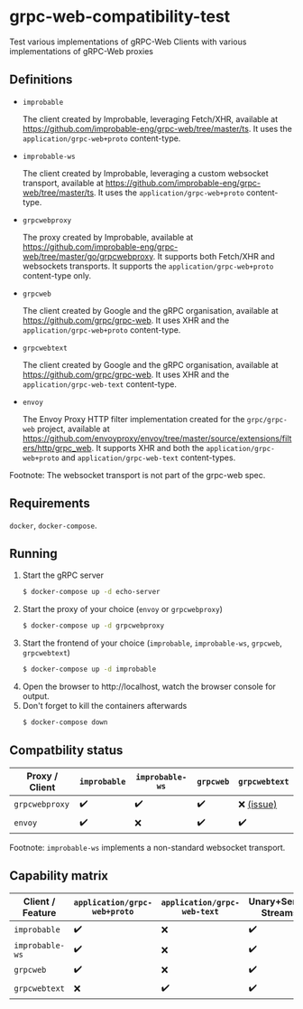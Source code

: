# grpc-web-compatibility-test

Test various implementations of gRPC-Web Clients with various implementations of gRPC-Web proxies

## Definitions

- `improbable`

  The client created by Improbable, leveraging Fetch/XHR,
  available at https://github.com/improbable-eng/grpc-web/tree/master/ts.
  It uses the `application/grpc-web+proto` content-type.

- `improbable-ws`

  The client created by Improbable, leveraging a custom websocket transport,
  available at https://github.com/improbable-eng/grpc-web/tree/master/ts.
  It uses the `application/grpc-web+proto` content-type.

- `grpcwebproxy`

  The proxy created by Improbable,
  available at https://github.com/improbable-eng/grpc-web/tree/master/go/grpcwebproxy.
  It supports both Fetch/XHR and websockets transports.
  It supports the `application/grpc-web+proto` content-type only.

- `grpcweb`

  The client created by Google and the gRPC organisation,
  available at https://github.com/grpc/grpc-web.
  It uses XHR and the `application/grpc-web+proto` content-type.

- `grpcwebtext`

  The client created by Google and the gRPC organisation,
  available at https://github.com/grpc/grpc-web.
  It uses XHR and the `application/grpc-web-text` content-type.

- `envoy`

  The Envoy Proxy HTTP filter implementation created for the `grpc/grpc-web` project,
  available at https://github.com/envoyproxy/envoy/tree/master/source/extensions/filters/http/grpc_web.
  It supports XHR and both the `application/grpc-web+proto` and `application/grpc-web-text` content-types.

Footnote: The websocket transport is not part of the grpc-web spec.

## Requirements

`docker`, `docker-compose`.

## Running

1. Start the gRPC server
   ```bash
   $ docker-compose up -d echo-server
   ```
1. Start the proxy of your choice (`envoy` or `grpcwebproxy`)
   ```bash
   $ docker-compose up -d grpcwebproxy
   ```
1. Start the frontend of your choice (`improbable`, `improbable-ws`, `grpcweb`, `grpcwebtext`)
   ```bash
   $ docker-compose up -d improbable
   ```
1. Open the browser to http://localhost, watch the browser console for output.
1. Don't forget to kill the containers afterwards
   ```bash
   $ docker-compose down
   ```

## Compatbility status

| Proxy / Client | `improbable` | `improbable-ws` | `grpcweb` | `grpcwebtext`                                                       |
| -------------- | ------------ | --------------- | --------- | ------------------------------------------------------------------- |
| `grpcwebproxy` | ✔️️          | ✔️️             | ✔️️       | ❌ [(issue)](https://github.com/improbable-eng/grpc-web/issues/254) |
| `envoy`        | ✔️           | ❌              | ✔️️       | ✔️                                                                  |

Footnote: `improbable-ws` implements a non-standard websocket transport.

## Capability matrix

| Client / Feature | `application/grpc-web+proto` | `application/grpc-web-text` | Unary+Server Streams | Client+Bidi streaming |
| ---------------- | ---------------------------- | --------------------------- | -------------------- | --------------------- |
| `improbable`     | ✔️ ️                         | ❌                          | ✔️                   | ❌                    |
| `improbable-ws`  | ✔️ ️                         | ❌                          | ✔️                   | ✔️️                   |
| `grpcweb`        | ✔️ ️                         | ❌                          | ✔️                   | ❌                    |
| `grpcwebtext`    | ❌ ️                         | ✔️️                         | ✔️                   | ❌                    |
